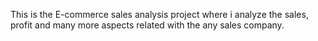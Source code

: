 This is the E-commerce sales analysis project where i analyze the sales, profit and many more aspects related with the any sales company.

